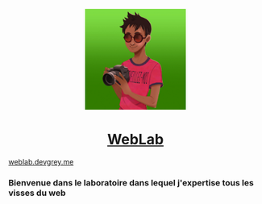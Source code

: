 <p align="center"><img src="logo.jpg" height="200"></p>

<a href="https://weblab.devgrey.me"><h1 align="center">WebLab</h1></a>

[weblab.devgrey.me](weblab.devgrey.me)
### Bienvenue dans le laboratoire dans lequel j'expertise tous les visses du web
